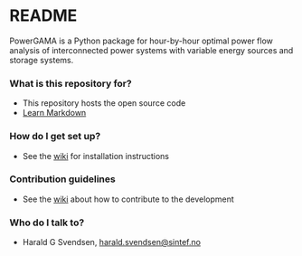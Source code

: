 # README #

PowerGAMA is a Python package for hour-by-hour optimal power flow analysis of interconnected power systems with variable energy sources and storage systems.

### What is this repository for? ###

* This repository hosts the open source code
* [Learn Markdown](https://bitbucket.org/tutorials/markdowndemo)

### How do I get set up? ###

* See the [wiki](https://bitbucket.org/harald_g_svendsen/powergama/wiki/Installation) for installation instructions

### Contribution guidelines ###

* See the [wiki](https://bitbucket.org/harald_g_svendsen/powergama/wiki/Contribute%20to%20source%20code%20development) about how to contribute to the development

### Who do I talk to? ###

* Harald G Svendsen, harald.svendsen@sintef.no
